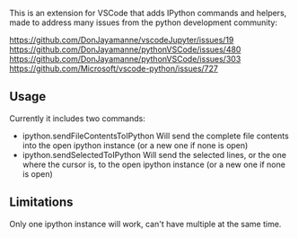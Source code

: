 This is an extension for VSCode that adds IPython commands and helpers, made to address many issues from the python development community:

https://github.com/DonJayamanne/vscodeJupyter/issues/19
https://github.com/DonJayamanne/pythonVSCode/issues/480
https://github.com/DonJayamanne/pythonVSCode/issues/303
https://github.com/Microsoft/vscode-python/issues/727

## Usage

Currently it includes two commands:
- ipython.sendFileContentsToIPython
  Will send the complete file contents into the open ipython instance (or a new one if none is open)
- ipython.sendSelectedToIPython
  Will send the selected lines, or the one where the cursor is, to the open ipython instance (or a new one if none is open)


## Limitations

Only one ipython instance will work, can't have multiple at the same time.
